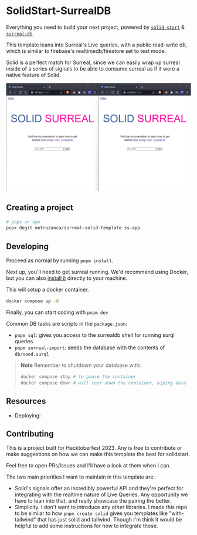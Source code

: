 # SolidStart-SurrealDB

Everything you need to build your next project, powered by [`solid-start`](https://start.solidjs.com) & [`surreal-db`](https://surrealdb.com).

This template leans into Surreal's Live queries, with a public read-write db, which is similar to firebase's realtimedb/firestore set to test mode.

Solid is a perfect match for Surreal, since we can easily wrap up surreal inside of a series of signals to be able to consume surreal as if it were a native feature of Solid.

![](./example.gif)

## Creating a project

```bash
# pnpx or npx
pnpx degit metruzanca/surreal-solid-template ss-app
```

## Developing

Proceed as normal by running `pnpm install`.

Next up, you'll need to get surreal running. We'd recommend using Docker, but you can also [install it](https://surrealdb.com/install) directly to your machine.

This will setup a docker container.
```bash
docker compose up -d
```

Finally, you can start coding with `pnpm dev`

Common DB tasks are scripts in the `package.json`:
- `pnpm sql`: gives you access to the surrealdb shell for running surql queries
- `pnpm surreal-import`: seeds the database with the contents of `db/seed.surql`

> **Note**
> Remember to shutdown your database with:
> ```bash
> docker compose stop # to pause the container
> docker compose down # will tear down the container, wiping data
> ```

## Resources
- Deploying:


## Contributing
This is a project built for Hacktoberfest 2023. Any is free to contribute or make suggestions on how we can make this template the best for solidstart.

Feel free to open PRs/Issues and I'll have a look at them when I can.

The two main priorities I want to maintain in this template are:
- Solid's signals offer an incredibly powerful API and they're perfect for integrating with the realtime nature of Live Queries. Any opportunity we have to lean into that, and really showcase the pairing the better.
- Simplicity. I don't want to introduce any other libraries. I made this repo to be similar to how `pnpm create solid` gives you templates like "with-tailwind" that has just solid and tailwind. Though I'm think it would be helpful to add some instructions for how to integrate those.